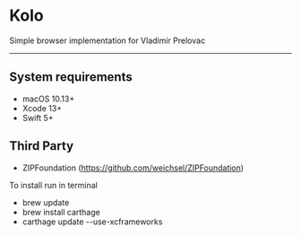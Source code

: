 # Kolo
Simple browser implementation for Vladimir Prelovac

---

## System requirements

- macOS 10.13+
- Xcode 13+
- Swift 5+

## Third Party

- ZIPFoundation (https://github.com/weichsel/ZIPFoundation)

To install run in terminal

- brew update
- brew install carthage
- carthage update --use-xcframeworks

